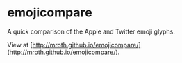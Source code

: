 emojicompare
============

A quick comparison of the Apple and Twitter emoji glyphs.

View at [http://mroth.github.io/emojicompare/](http://mroth.github.io/emojicompare/).
